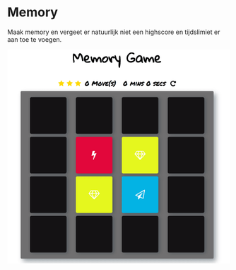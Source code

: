 # Memory

Maak memory en vergeet er natuurlijk niet een highscore en tijdslimiet er aan toe te voegen.

![Film ui](images/Memory-ui.png)